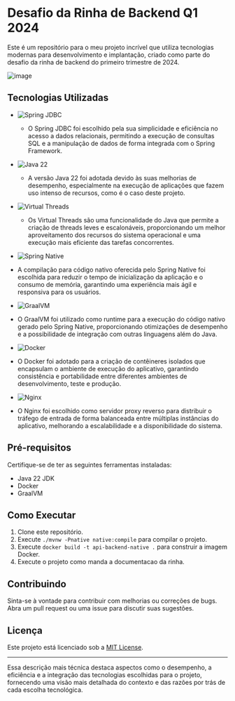 # Desafio da Rinha de Backend Q1 2024

Este é um repositório para o meu projeto incrível que utiliza tecnologias modernas para desenvolvimento e implantação, criado como parte do desafio da rinha de backend do primeiro trimestre de 2024.

![image](https://github.com/KauanRocha/rinha-2024-spring-native-graalvm/assets/107556890/bbb5b803-c84e-4053-b36e-bcb04f52fad4)


## Tecnologias Utilizadas

- ![Spring JDBC](https://img.shields.io/badge/Spring%20JDBC-6DB33F?style=for-the-badge&logo=spring&logoColor=white)
  - O Spring JDBC foi escolhido pela sua simplicidade e eficiência no acesso a dados relacionais, permitindo a execução de consultas SQL e a manipulação de dados de forma integrada com o Spring Framework.

- ![Java 22](https://img.shields.io/badge/Java%2022-007396?style=for-the-badge&logo=java&logoColor=white)
  - A versão Java 22 foi adotada devido às suas melhorias de desempenho, especialmente na execução de aplicações que fazem uso intenso de recursos, como é o caso deste projeto.

- ![Virtual Threads](https://img.shields.io/badge/Virtual%20Threads-4CAF50?style=for-the-badge&logo=java&logoColor=white)
  - Os Virtual Threads são uma funcionalidade do Java que permite a criação de threads leves e escalonáveis, proporcionando um melhor aproveitamento dos recursos do sistema operacional e uma execução mais eficiente das tarefas concorrentes.

-  ![Spring Native](https://img.shields.io/badge/Spring%20Native-6DB33F?style=for-the-badge&logo=spring&logoColor=white)
  - A compilação para código nativo oferecida pelo Spring Native foi escolhida para reduzir o tempo de inicialização da aplicação e o consumo de memória, garantindo uma experiência mais ágil e responsiva para os usuários.

-  ![GraalVM](https://img.shields.io/badge/GraalVM-EC7211?style=for-the-badge&logo=graalvm&logoColor=white)
  - O GraalVM foi utilizado como runtime para a execução do código nativo gerado pelo Spring Native, proporcionando otimizações de desempenho e a possibilidade de integração com outras linguagens além do Java.

-  ![Docker](https://img.shields.io/badge/Docker-2496ED?style=for-the-badge&logo=docker&logoColor=white)
  - O Docker foi adotado para a criação de contêineres isolados que encapsulam o ambiente de execução do aplicativo, garantindo consistência e portabilidade entre diferentes ambientes de desenvolvimento, teste e produção.

-  ![Nginx](https://img.shields.io/badge/Nginx-009639?style=for-the-badge&logo=nginx&logoColor=white)
  - O Nginx foi escolhido como servidor proxy reverso para distribuir o tráfego de entrada de forma balanceada entre múltiplas instâncias do aplicativo, melhorando a escalabilidade e a disponibilidade do sistema.

## Pré-requisitos

Certifique-se de ter as seguintes ferramentas instaladas:

- Java 22 JDK
- Docker
- GraalVM

## Como Executar

1. Clone este repositório.
2. Execute `./mvnw -Pnative native:compile` para compilar o projeto.
3. Execute `docker build -t api-backend-native .` para construir a imagem Docker.
4. Execute o projeto como manda a documentacao da rinha.

## Contribuindo

Sinta-se à vontade para contribuir com melhorias ou correções de bugs. Abra um pull request ou uma issue para discutir suas sugestões.

## Licença

Este projeto está licenciado sob a [MIT License](LICENSE).

---

Essa descrição mais técnica destaca aspectos como o desempenho, a eficiência e a integração das tecnologias escolhidas para o projeto, fornecendo uma visão mais detalhada do contexto e das razões por trás de cada escolha tecnológica.
